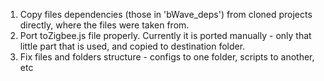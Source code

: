 1. Copy files dependencies (those in 'bWave_deps') from cloned projects directly, where the files were taken from.
2. Port toZigbee.js file properly. Currently it is ported manually - only that little part
that is used, and copied to destination folder.
3. Fix files and folders structure - configs to one folder, scripts to another, etc
